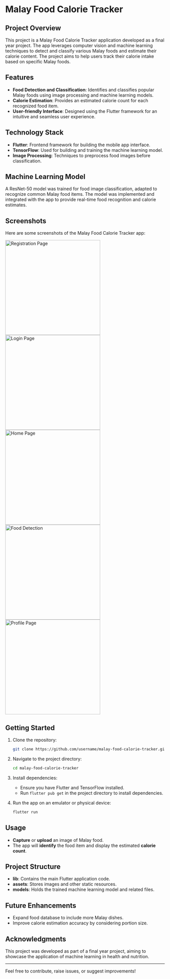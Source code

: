 # Malay Food Calorie Tracker

## Project Overview
This project is a Malay Food Calorie Tracker application developed as a final year project. The app leverages computer vision and machine learning techniques to detect and classify various Malay foods and estimate their calorie content. The project aims to help users track their calorie intake based on specific Malay foods.

## Features
- **Food Detection and Classification**: Identifies and classifies popular Malay foods using image processing and machine learning models.
- **Calorie Estimation**: Provides an estimated calorie count for each recognized food item.
- **User-friendly Interface**: Designed using the Flutter framework for an intuitive and seamless user experience.

## Technology Stack
- **Flutter**: Frontend framework for building the mobile app interface.
- **TensorFlow**: Used for building and training the machine learning model.
- **Image Processing**: Techniques to preprocess food images before classification.

## Machine Learning Model
A ResNet-50 model was trained for food image classification, adapted to recognize common Malay food items. The model was implemented and integrated with the app to provide real-time food recognition and calorie estimates.

## Screenshots
Here are some screenshots of the Malay Food Calorie Tracker app:

<!-- ![Registeration Page](assets/screenshot/Register1.png)
![Login Page](assets/screenshot/LoginPage.png)
![Home Page](assets/screenshot/HomePage.png)
![Food Detection](assets/screenshot/Foodclassify.png)
![Profile Page](assets/screenshot/ProfilePage.png) -->
<img src="assets/screenshot/Register1.png" alt="Registration Page" width="300"/>
<img src="assets/screenshot/LoginPage.png" alt="Login Page" width="300"/>
<img src="assets/screenshot/HomePage.png" alt="Home Page" width="300"/>
<img src="assets/screenshot/Foodclassify.png" alt="Food Detection" width="300"/>
<img src="assets/screenshot/ProfilePage.png" alt="Profile Page" width="300"/>


## Getting Started
1. Clone the repository:
    ```bash
    git clone https://github.com/username/malay-food-calorie-tracker.git
    ```
2. Navigate to the project directory:
    ```bash
    cd malay-food-calorie-tracker
    ```
3. Install dependencies:
    - Ensure you have Flutter and TensorFlow installed.
    - Run `flutter pub get` in the project directory to install dependencies.

4. Run the app on an emulator or physical device:
    ```bash
    flutter run
    ```

## Usage
- **Capture** or **upload** an image of Malay food.
- The app will **identify** the food item and display the estimated **calorie count**.

## Project Structure
- **lib**: Contains the main Flutter application code.
- **assets**: Stores images and other static resources.
- **models**: Holds the trained machine learning model and related files.

## Future Enhancements
- Expand food database to include more Malay dishes.
- Improve calorie estimation accuracy by considering portion size.

## Acknowledgments
This project was developed as part of a final year project, aiming to showcase the application of machine learning in health and nutrition.

---
Feel free to contribute, raise issues, or suggest improvements!
